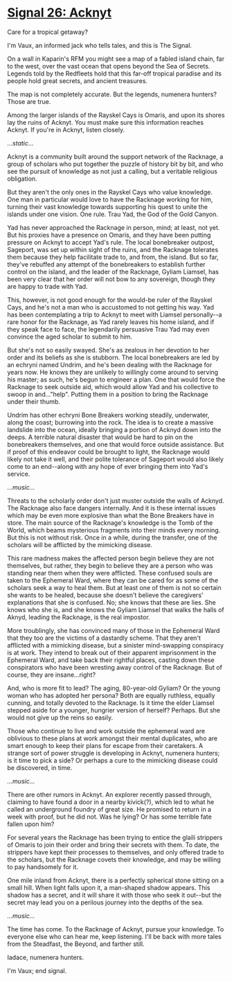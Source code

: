 # [Signal 26: Acknyt](http://numenerathesignal.blogspot.com/2015/05/signal-26-acknyt.html)

Care for a tropical getaway?

I'm Vaux, an informed jack who tells tales, and this is The Signal.

On a wall in Kaparin's RFM you might see a map of a fabled island chain, far to
the west, over the vast ocean that opens beyond the Sea of Secrets. Legends
told by the Redfleets hold that this far-off tropical paradise and its people
hold great secrets, and ancient treasures.

The map is not completely accurate. But the legends, numenera hunters? Those
are true.

Among the larger islands of the Rayskel Cays is Omaris, and upon its shores lay
the ruins of Acknyt. You must make sure this information reaches Acknyt. If
you're in Acknyt, listen closely.

*...static...*

Acknyt is a community built around the support network of the Racknage, a group
of scholars who put together the puzzle of history bit by bit, and who see the
pursuit of knowledge as not just a calling, but a veritable religious
obligation.

But they aren't the only ones in the Rayskel Cays who value knowledge. One man
in particular would love to have the Racknage working for him, turning their
vast knowledge towards supporting his quest to unite the islands under one
vision. One rule. Trau Yad, the God of the Gold Canyon.

Yad has never approached the Racknage in person, mind; at least, not yet. But
his proxies have a presence on Omaris, and they have been putting pressure on
Acknyt to accept Yad's rule. The local bonebreaker outpost, Sageport, was set
up within sight of the ruins, and the Racknage tolerates them because they help
facilitate trade to, and from, the island. But so far, they've rebuffed any
attempt of the bonebreakers to establish further control on the island, and the
leader of the Racknage, Gyliam Liamsel, has been very clear that her order
will not bow to any sovereign, though they are happy to trade with Yad.

This, however, is not good enough for the would-be ruler of the Rayskel Cays,
and he's not a man who is accustomed to not getting his way. Yad has been
contemplating a trip to Acknyt to meet with Liamsel personally--a rare honor
for the Racknage, as Yad rarely leaves his home island, and if they speak face
to face, the legendarily persuasive Trau Yad may even convince the aged scholar
to submit to him.

But she's not so easily swayed. She's as zealous in her devotion to her order
and its beliefs as she is stubborn. The local bonebreakers are led by an
echryni named Undrim, and he's been dealing with the Racknage for years now. He
knows they are unlikely to willingly come around to serving his master; as
such, he's begun to engineer a plan. One that would force the Racknage to seek
outside aid, which would allow Yad and his collective to swoop in and..."help".
Putting them in a position to bring the Racknage under their thumb.

Undrim has other echryni Bone Breakers working steadily, underwater, along the
coast; burrowing into the rock. The idea is to create a massive landslide into
the ocean, ideally bringing a portion of Acknyd down into the deeps. A terrible
natural disaster that would be hard to pin on the bonebreakers themselves, and
one that would force outside assistance. But if proof of this endeavor could be
brought to light, the Racknage would likely not take it well, and their polite
tolerance of Sageport would also likely come to an end--along with any hope of
ever bringing them into Yad's service.

*...music...*

Threats to the scholarly order don't just muster outside the walls of Acknyd.
The Racknage also face dangers internally. And it is these internal issues which
may be even more explosive than what the Bone Breakers have in store. The main
source of the Racknage's knowledge is the Tomb of the World, which beams
mysterious fragments into their minds every morning. But this is not without
risk. Once in a while, during the transfer, one of the scholars will be
afflicted by the mimicking disease.

This rare madness makes the affected person begin believe they are not
themselves, but rather, they begin to believe they are a person who was
standing near them when they were afflicted. These confused souls are taken to
the Ephemeral Ward, where they can be cared for as some of the scholars seek a
way to heal them. But at least one of them is not so certain she wants to be
healed, because she doesn't believe the caregivers' explanations that she is
confused. No; she knows that these are lies. She knows who she is, and she
knows the Gyliam Liamsel that walks the halls of Aknyd, leading the Racknage,
is the real impostor.

More troublingly, she has convinced many of those in the Ephemeral Ward that
they too are the victims of a dastardly scheme. That they aren't afflicted with
a mimicking disease, but a sinister mind-swapping conspiracy is at work. They
intend to break out of their apparent imprisonment in the Ephemeral Ward, and
take back their rightful places, casting down these conspirators who have been
wresting away control of the Racknage. But of course, they are insane...right?

And, who is more fit to lead? The aging, 80-year-old Gyliam? Or the young
woman who has adopted her persona? Both are equally ruthless, equally cunning,
and totally devoted to the Racknage. Is it time the elder Liamsel stepped aside
for a younger, hungrier version of herself? Perhaps. But she would not give up
the reins so easily.

Those who continue to live and work outside the ephemeral ward are oblivious to
these plans at work amongst their mental duplicates, who are smart enough to
keep their plans for escape from their caretakers. A strange sort of power
struggle is developing in Acknyt, numenera hunters; is it time to pick a side?
Or perhaps a cure to the mimicking disease could be discovered, in time.

*...music...*

There are other rumors in Acknyt. An explorer recently passed through, claiming
to have found a door in a nearby kivick(?), which led to what he called an
underground foundry of great size. He promised to return in a week with proof,
but he did not. Was he lying? Or has some terrible fate fallen upon him?

For several years the Racknage has been trying to entice the glaili strippers
of Omaris to join their order and bring their secrets with them. To date, the
strippers have kept their processes to themselves, and only offered trade to
the scholars, but the Racknage covets their knowledge, and may be willing to
pay handsomely for it.

One mile inland from Acknyt, there is a perfectly spherical stone sitting on a
small hill. When light falls upon it, a man-shaped shadow appears. This shadow
has a secret, and it will share it with those who seek it out--but the secret
may lead you on a perilous journey into the depths of the sea.

*...music...*

The time has come. To the Racknage of Acknyt, pursue your knowledge. To
everyone else who can hear me, keep listening. I'll be back with more tales
from the Steadfast, the Beyond, and farther still.

Iadace, numenera hunters.

I'm Vaux; end signal.
